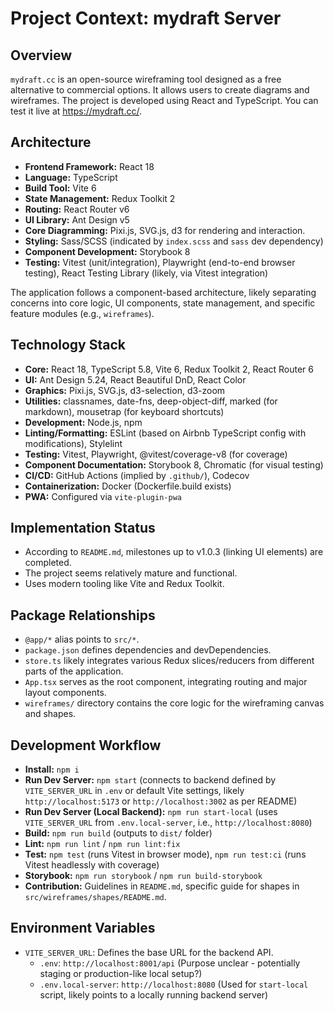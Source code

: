 # Project Context: mydraft Server

## Overview
`mydraft.cc` is an open-source wireframing tool designed as a free alternative to commercial options. It allows users to create diagrams and wireframes. The project is developed using React and TypeScript. You can test it live at https://mydraft.cc/.

## Architecture
- **Frontend Framework:** React 18
- **Language:** TypeScript
- **Build Tool:** Vite 6
- **State Management:** Redux Toolkit 2
- **Routing:** React Router v6
- **UI Library:** Ant Design v5
- **Core Diagramming:** Pixi.js, SVG.js, d3 for rendering and interaction.
- **Styling:** Sass/SCSS (indicated by `index.scss` and `sass` dev dependency)
- **Component Development:** Storybook 8
- **Testing:** Vitest (unit/integration), Playwright (end-to-end browser testing), React Testing Library (likely, via Vitest integration)

The application follows a component-based architecture, likely separating concerns into core logic, UI components, state management, and specific feature modules (e.g., `wireframes`).

## Technology Stack
- **Core:** React 18, TypeScript 5.8, Vite 6, Redux Toolkit 2, React Router 6
- **UI:** Ant Design 5.24, React Beautiful DnD, React Color
- **Graphics:** Pixi.js, SVG.js, d3-selection, d3-zoom
- **Utilities:** classnames, date-fns, deep-object-diff, marked (for markdown), mousetrap (for keyboard shortcuts)
- **Development:** Node.js, npm
- **Linting/Formatting:** ESLint (based on Airbnb TypeScript config with modifications), Stylelint
- **Testing:** Vitest, Playwright, @vitest/coverage-v8 (for coverage)
- **Component Documentation:** Storybook 8, Chromatic (for visual testing)
- **CI/CD:** GitHub Actions (implied by `.github/`), Codecov
- **Containerization:** Docker (Dockerfile.build exists)
- **PWA:** Configured via `vite-plugin-pwa`

## Implementation Status
- According to `README.md`, milestones up to v1.0.3 (linking UI elements) are completed.
- The project seems relatively mature and functional.
- Uses modern tooling like Vite and Redux Toolkit.

## Package Relationships
- `@app/*` alias points to `src/*`.
- `package.json` defines dependencies and devDependencies.
- `store.ts` likely integrates various Redux slices/reducers from different parts of the application.
- `App.tsx` serves as the root component, integrating routing and major layout components.
- `wireframes/` directory contains the core logic for the wireframing canvas and shapes.

## Development Workflow
- **Install:** `npm i`
- **Run Dev Server:** `npm start` (connects to backend defined by `VITE_SERVER_URL` in `.env` or default Vite settings, likely `http://localhost:5173` or `http://localhost:3002` as per README)
- **Run Dev Server (Local Backend):** `npm run start-local` (uses `VITE_SERVER_URL` from `.env.local-server`, i.e., `http://localhost:8080`)
- **Build:** `npm run build` (outputs to `dist/` folder)
- **Lint:** `npm run lint` / `npm run lint:fix`
- **Test:** `npm test` (runs Vitest in browser mode), `npm run test:ci` (runs Vitest headlessly with coverage)
- **Storybook:** `npm run storybook` / `npm run build-storybook`
- **Contribution:** Guidelines in `README.md`, specific guide for shapes in `src/wireframes/shapes/README.md`.

## Environment Variables
- `VITE_SERVER_URL`: Defines the base URL for the backend API.
  - `.env`: `http://localhost:8001/api` (Purpose unclear - potentially staging or production-like local setup?)
  - `.env.local-server`: `http://localhost:8080` (Used for `start-local` script, likely points to a locally running backend server)
